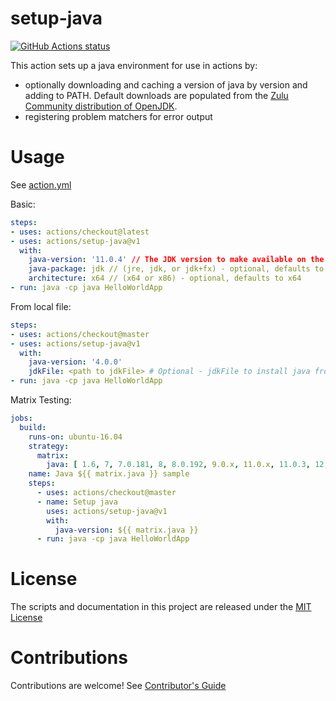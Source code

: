 # setup-java

<p align="left">
  <a href="https://github.com/actions/setup-java"><img alt="GitHub Actions status" src="https://github.com/actions/setup-java/workflows/Main%20workflow/badge.svg"></a>
</p>

This action sets up a java environment for use in actions by:

- optionally downloading and caching a version of java by version and adding to PATH. Default downloads are populated from the [Zulu Community distribution of OpenJDK](http://static.azul.com/zulu/bin/). 
- registering problem matchers for error output

# Usage

See [action.yml](action.yml)

Basic:
```yaml
steps:
- uses: actions/checkout@latest
- uses: actions/setup-java@v1
  with:
    java-version: '11.0.4' // The JDK version to make available on the path. Takes a whole or semver Jdk version, or 1.x syntax (e.g. 1.8 => Jdk 8.x)
    java-package: jdk // (jre, jdk, or jdk+fx) - optional, defaults to jdk
    architecture: x64 // (x64 or x86) - optional, defaults to x64
- run: java -cp java HelloWorldApp
```

From local file:
```yaml
steps:
- uses: actions/checkout@master
- uses: actions/setup-java@v1
  with:
    java-version: '4.0.0'
    jdkFile: <path to jdkFile> # Optional - jdkFile to install java from. Useful for versions not on the Zulu Community CDN.
- run: java -cp java HelloWorldApp
```

Matrix Testing:
```yaml
jobs:
  build:
    runs-on: ubuntu-16.04
    strategy:
      matrix:
        java: [ 1.6, 7, 7.0.181, 8, 8.0.192, 9.0.x, 11.0.x, 11.0.3, 12, 13, 13.0.1 ]
    name: Java ${{ matrix.java }} sample
    steps:
      - uses: actions/checkout@master
      - name: Setup java
        uses: actions/setup-java@v1
        with:
          java-version: ${{ matrix.java }}
      - run: java -cp java HelloWorldApp
```

# License

The scripts and documentation in this project are released under the [MIT License](LICENSE)

# Contributions

Contributions are welcome!  See [Contributor's Guide](docs/contributors.md)
